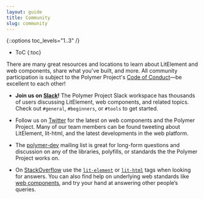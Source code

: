 ```yaml
---
layout: guide
title: Community
slug: community
---
```


{::options toc_levels="1..3" /}
* ToC
{:toc}


There are many great resources and locations to learn about LitElement and web components,
share what you've built, and more. All community participation is subject to the Polymer Project's
<a href="https://github.com/Polymer/project/blob/master/Code_of_Conduct.md">Code of Conduct</a>—be
excellent to each other!

*   <strong>Join us on <a href="
https://join.slack.com/t/polymer/shared_invite/enQtNTAzNzg3NjU4ODM4LTAzMzZlY2M0NWYxNGFhMjA1MDE2NTFlZWIyYzE4NzgxNDgxZGIxZjdiYjA3NGNlODA3YWJkZmM4NzQwMzdlZWY">Slack</a>!</strong> The
    Polymer Project Slack workspace has thousands of users discussing LitElement, web components, and related topics.
    Check out <code>#general</code>, <code>#beginners</code>, or
    <code>#tools</code> to get started. 
    
*   Follow us on <a href="https://twitter.com/polymer">Twitter</a>
    for the latest on web components and the Polymer Project. Many
    of our team members can be found tweeting about LitElement, lit-html, 
    and the latest developments in the web platform.

*   The <a href="https://groups.google.com/forum/?fromgroups=#!forum/polymer-dev">polymer-dev</a>
    mailing list is great for long-form questions and discussion on any of the libraries, polyfills, or 
    standards the the Polymer Project works on.

*   On <a href="https://stackoverflow.com/tags/lit-element">StackOverflow</a> use
    the <code><a href="https://stackoverflow.com/tags/lit-element">lit-element</a></code> or 
    <code><a href="https://stackoverflow.com/tags/lit-html">lit-html</a></code> tags when
    looking for answers. You can also find help on underlying web standards like 
    <a href="https://stackoverflow.com/tags/web-component">web components</a>, and try your
    hand at answering other people’s queries.



